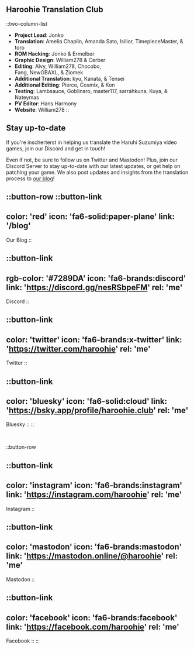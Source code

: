 ## Haroohie Translation Club
::two-column-list
- **Project Lead**: Jonko
- **Translation**: Amelia Chaplin, Amanda Sato, Isillor, TimepieceMaster, & toro
- **ROM Hacking**: Jonko & Ermelber
- **Graphic Design**: William278 & Cerber
- **Editing**: Alvy, William278, Chocobo,<br/>Fang, NewGBAXL, & Ziomek
- **Additional Translation**: kyu, Kanata, & Tensei 
- **Additional Editing**: Pierce, Cosmix, & Kon
- **Testing**: Lambsauce, Goblinaro, master117, sarrahkuna, Kuya, & Nateymas
- **PV Editor**: Hans Harmony
- **Website**: William278
::

## Stay up-to-date
If you're inscherterst in helping us translate the Haruhi Suzumiya video games, join our Discord and get in touch!

Even if not, be sure to follow us on Twitter and Mastodon! Plus, join our Discord Server to stay up-to-date with our latest updates, or get help on patching your game. We also post updates and insights from the translation process to [our blog](/blog)!

<!-- Social media, Discord and blog buttons -->
::button-row
::button-link
---
color: 'red'
icon: 'fa6-solid:paper-plane'
link: '/blog'
---
Our Blog
::

::button-link
---
rgb-color: '#7289DA'
icon: 'fa6-brands:discord'
link: 'https://discord.gg/nesRSbpeFM'
rel: 'me'
---
Discord
::

::button-link
---
color: 'twitter'
icon: 'fa6-brands:x-twitter'
link: 'https://twitter.com/haroohie'
rel: 'me'
---
Twitter
::

::button-link
---
color: 'bluesky'
icon: 'fa6-solid:cloud'
link: 'https://bsky.app/profile/haroohie.club'
rel: 'me'
---
Bluesky
::
::

<br/>

::button-row

::button-link
---
color: 'instagram'
icon: 'fa6-brands:instagram'
link: 'https://instagram.com/haroohie'
rel: 'me'
---
Instagram
::

::button-link
---
color: 'mastodon'
icon: 'fa6-brands:mastodon'
link: 'https://mastodon.online/@haroohie'
rel: 'me'
---
Mastodon
::

::button-link
---
color: 'facebook'
icon: 'fa6-brands:facebook'
link: 'https://facebook.com/haroohie'
rel: 'me'
---
Facebook
::
::
